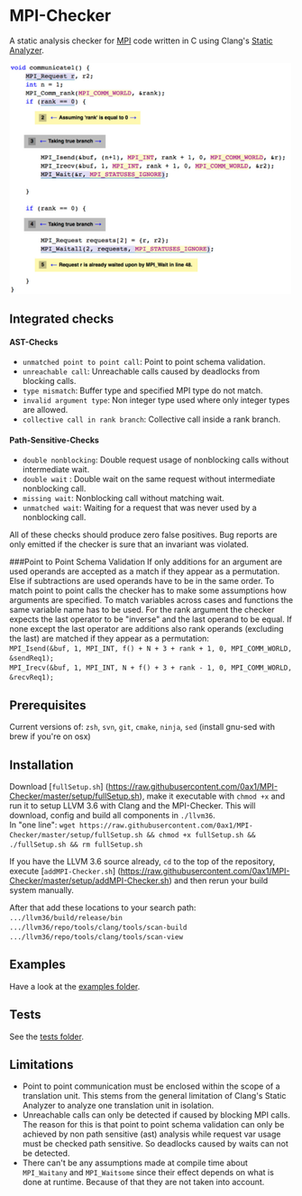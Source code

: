 # MPI-Checker
A static analysis checker for [MPI](https://en.wikipedia.org/wiki/Message_Passing_Interface) code
written in C using Clang's [Static Analyzer](http://clang-analyzer.llvm.org/).

<img src="https://github.com/0ax1/MPI-Checker/blob/master/screenshots/double_wait.jpg" width="500">

## Integrated checks
#### AST-Checks
- `unmatched point to point call`: Point to point schema validation.
- `unreachable call`: Unreachable calls caused by deadlocks from blocking calls.
- `type mismatch`: Buffer type and specified MPI type do not match.
- `invalid argument type`: Non integer type used where only integer types are allowed.
- `collective call in rank branch`: Collective call inside a rank branch.

#### Path-Sensitive-Checks
- `double nonblocking`: Double request usage of nonblocking calls without intermediate wait.
- `double wait` : Double wait on the same request without intermediate nonblocking call.
- `missing wait`: Nonblocking call without matching wait.
- `unmatched wait`: Waiting for a request that was never used by a nonblocking call.

All of these checks should produce zero false positives. Bug reports are only emitted if the checker
is sure that an invariant was violated.

###Point to Point Schema Validation
If only additions for an argument are used operands are accepted as a match if they appear as a permutation.
Else if subtractions are used operands have to be in the same order.
To match point to point calls the checker has to make some assumptions how
arguments are specified. To match variables across cases and functions the same variable name has to be used.
For the rank argument the checker expects the last operator to be "inverse"
and the last operand to be equal.
If none except the last operator are additions also rank operands (excluding the last) are matched
if they appear as a permutation:
<br>`MPI_Isend(&buf, 1, MPI_INT, f() + N + 3 + rank + 1, 0, MPI_COMM_WORLD, &sendReq1);`<br>
`MPI_Irecv(&buf, 1, MPI_INT, N + f() + 3 + rank - 1, 0, MPI_COMM_WORLD, &recvReq1);`<br>


## Prerequisites
Current versions of: `zsh`, `svn`, `git`, `cmake`, `ninja`, `sed` (install
gnu-sed with brew if you're on osx)

## Installation
Download [`fullSetup.sh`]
(https://raw.githubusercontent.com/0ax1/MPI-Checker/master/setup/fullSetup.sh),
make it executable with `chmod +x` and run it to setup LLVM 3.6 with Clang and
the MPI-Checker.  This will download, config and build all components in
`./llvm36`. <br>In "one line": `wget
https://raw.githubusercontent.com/0ax1/MPI-Checker/master/setup/fullSetup.sh &&
chmod +x fullSetup.sh && ./fullSetup.sh && rm fullSetup.sh`

If you have the LLVM 3.6 source already, `cd` to the top of the repository,
execute [`addMPI-Checker.sh`]
(https://raw.githubusercontent.com/0ax1/MPI-Checker/master/setup/addMPI-Checker.sh)
and then rerun your build system manually.

After that add these locations to your search path:<br>
`.../llvm36/build/release/bin`<br>
`.../llvm36/repo/tools/clang/tools/scan-build`<br>
`.../llvm36/repo/tools/clang/tools/scan-view`<br>

## Examples
Have a look at the [examples folder](https://github.com/0ax1/MPI-Checker/tree/master/examples).

## Tests
See the [tests folder](https://github.com/0ax1/MPI-Checker/tree/master/tests).

## Limitations
- Point to point communication must be enclosed within the scope of a translation unit. 
  This stems from the general limitation of Clang's Static Analyzer to analyze one translation unit in isolation. 
- Unreachable calls can only be detected if caused by blocking MPI calls. The reason for this is that
  point to point schema validation can only be achieved by non path sensitive (ast) analysis 
  while request var usage must be checked path sensitive. So deadlocks caused by waits can not be detected.
- There can't be any assumptions made at compile time about `MPI_Waitany` and `MPI_Waitsome` since their effect 
  depends on what is done at runtime. Because of that they are not taken into account.
